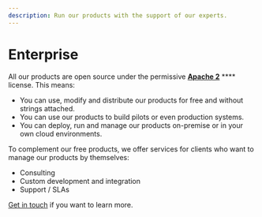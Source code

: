 ```yaml
---
description: Run our products with the support of our experts.
---
```


# Enterprise

All our products are open source under the permissive [**Apache 2**](https://www.apache.org/licenses/LICENSE-2.0) **** license. This means:

* You can use, modify and distribute our products for free and without strings attached.
* You can use our products to build pilots or even production systems.&#x20;
* You can deploy, run and manage our products on-premise or in your own cloud environments.

To complement our free products, we offer services for clients who want to manage our products by themselves:

* Consulting
* Custom development and integration
* Support / SLAs

[Get in touch](mailto:sales@walt.id) if you want to learn more.
